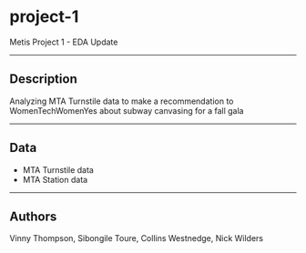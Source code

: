 # project-1
Metis Project 1 - EDA
Update

______

## Description

Analyzing MTA Turnstile data to make a recommendation to WomenTechWomenYes about subway canvasing for a fall gala

_______

## Data 
* MTA Turnstile data
* MTA Station data


______

## Authors

Vinny Thompson, Sibongile Toure, Collins Westnedge, Nick Wilders
